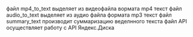 файл mp4_to_text выделяет из видеофайла вормата mp4 текст
файл audio_to_text выделяет из аудио файла формата mp3 текст
файл summary_text производит суммаризацию веделнного текста
файл API осуществляет работу с API Яндекс.Диска
